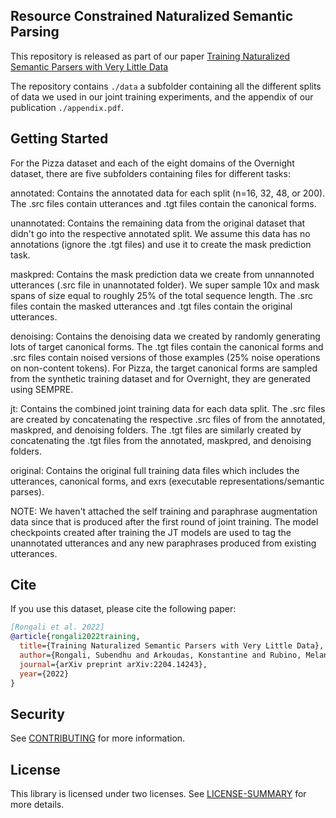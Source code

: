 ## Resource Constrained Naturalized Semantic Parsing

This repository is released as part of our paper [Training Naturalized Semantic Parsers with Very Little Data](https://arxiv.org/abs/2204.14243)

The repository contains `./data` a subfolder containing all the different splits of data we used in our joint training experiments, and the appendix of our publication `./appendix.pdf`.

## Getting Started

For the Pizza dataset and each of the eight domains of the Overnight dataset, there are five subfolders containing files for different tasks:

annotated: Contains the annotated data for each split (n=16, 32, 48, or 200). The .src files contain utterances and .tgt files contain the canonical forms.

unannotated: Contains the remaining data from the original dataset that didn't go into the respective annotated split. We assume this data has no annotations (ignore the .tgt files) and use it to create the mask prediction task.

maskpred: Contains the mask prediction data we create from unnannoted utterances (.src file in unannotated folder). We super sample 10x and mask spans of size equal to roughly 25% of the total sequence length. The .src files contain the masked utterances and .tgt files contain the original utterances.

denoising: Contains the denoising data we created by randomly generating lots of target canonical forms. The .tgt files contain the canonical forms and .src files contain noised versions of those examples (25% noise operations on non-content tokens). For Pizza, the target canonical forms are sampled from the synthetic training dataset and for Overnight, they are generated using SEMPRE.

jt: Contains the combined joint training data for each data split. The .src files are created by concatenating the respective .src files of from the annotated, maskpred, and denoising folders. The .tgt files are similarly created by concatenating the .tgt files from the annotated, maskpred, and denoising folders.

original: Contains the original full training data files which includes the utterances, canonical forms, and exrs (executable representations/semantic parses). 


NOTE: We haven't attached the self training and paraphrase augmentation data since that is produced after the first round of joint training. The model checkpoints created after training the JT models are used to tag the unannotated utterances and any new paraphrases produced from existing utterances.

## Cite
If you use this dataset, please cite the following paper:

```bibtex
[Rongali et al. 2022]
@article{rongali2022training,
  title={Training Naturalized Semantic Parsers with Very Little Data},
  author={Rongali, Subendhu and Arkoudas, Konstantine and Rubino, Melanie and Hamza, Wael},
  journal={arXiv preprint arXiv:2204.14243},
  year={2022}
}
```

## Security

See [CONTRIBUTING](CONTRIBUTING.md#security-issue-notifications) for more information.

## License

This library is licensed under two licenses. See [LICENSE-SUMMARY](LICENSE-SUMMARY) for more details.
